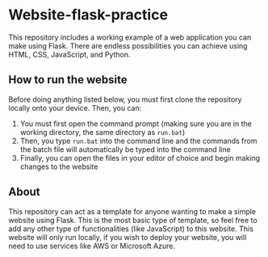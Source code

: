 # Website-flask-practice

This repository includes a working example of a web application you can make using Flask. There are endless possibilities you can achieve using HTML, CSS, JavaScript, and Python. 

## How to run the website

Before doing anything listed below, you must first clone the repository locally onto your device. Then, you can:

1. You must first open the command prompt (making sure you are in the working directory, the same directory as `run.bat`)
2. Then, you type `run.bat` into the command line and the commands from the batch file will automatically be typed into the command line
3. Finally, you can open the files in your editor of choice and begin making changes to the website

## About

This repository can act as a template for anyone wanting to make a simple website using Flask. This is the most basic type of template, so feel free to add any other type of functionalities (like JavaScript) to this website. This website will only run locally, if you wish to deploy your website, you will need to use services like AWS or Microsoft Azure.
